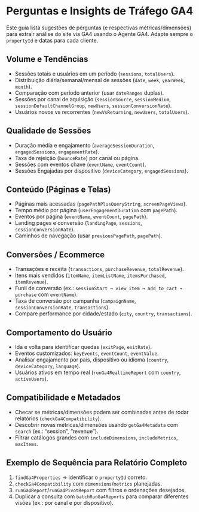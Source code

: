# Perguntas e Insights de Tráfego GA4

Este guia lista sugestões de perguntas (e respectivas métricas/dimensões) para extrair análise do site via GA4 usando o Agente GA4. Adapte sempre o `propertyId` e datas para cada cliente.

## Volume e Tendências
- Sessões totais e usuários em um período (`sessions`, `totalUsers`).
- Distribuição diária/semanal/mensal de sessões (`date`, `week`, `yearWeek`, `month`).
- Comparação com período anterior (usar `dateRanges` duplas).
- Sessões por canal de aquisição (`sessionSource`, `sessionMedium`, `sessionDefaultChannelGroup`, `newUsers`, `sessionConversionRate`).
- Usuários novos vs recorrentes (`newVsReturning`, `newUsers`, `totalUsers`).

## Qualidade de Sessões
- Duração média e engajamento (`averageSessionDuration`, `engagedSessions`, `engagementRate`).
- Taxa de rejeição (`bounceRate`) por canal ou página.
- Sessões com eventos chave (`eventName`, `eventCount`).
- Sessões Engajadas por dispositivo (`deviceCategory`, `engagedSessions`).

## Conteúdo (Páginas e Telas)
- Páginas mais acessadas (`pagePathPlusQueryString`, `screenPageViews`).
- Tempo médio por página (`userEngagementDuration` com `pagePath`).
- Eventos por página (`eventName`, `eventCount`, `pagePath`).
- Landing pages e conversão (`landingPage`, `sessions`, `sessionConversionRate`).
- Caminhos de navegação (usar `previousPagePath`, `pagePath`).

## Conversões / Ecommerce
- Transações e receita (`transactions`, `purchaseRevenue`, `totalRevenue`).
- Itens mais vendidos (`itemName`, `itemListName`, `itemsPurchased`, `itemRevenue`).
- Funil de conversão (ex.: `sessionStart → view_item → add_to_cart → purchase` com `eventName`).
- Taxa de conversão por campanha (`campaignName`, `sessionConversionRate`, `transactions`).
- Compare performance por cidade/estado (`city`, `country`, `transactions`).

## Comportamento do Usuário
- Ida e volta para identificar quedas (`exitPage`, `exitRate`).
- Eventos customizados: `keyEvents`, `eventCount`, `eventValue`.
- Analisar engajamento por país, dispositivo ou idioma (`country`, `deviceCategory`, `language`).
- Usuários ativos em tempo real (`runGa4RealtimeReport` com `country`, `activeUsers`).

## Compatibilidade e Metadados
- Checar se métricas/dimensões podem ser combinadas antes de rodar relatórios (`checkGa4Compatibility`).
- Descobrir novas métricas/dimensões usando `getGa4Metadata` com `search` (ex.: “session”, “revenue”).
- Filtrar catálogos grandes com `includeDimensions`, `includeMetrics`, `maxItems`.

## Exemplo de Sequência para Relatório Completo
1. `findGa4Properties` → identificar o `propertyId` correto.
2. `checkGa4Compatibility` com `dimensions`/`metrics` planejadas.
3. `runGa4Report`/`runGa4PivotReport` com filtros e ordenações desejados.
4. Duplicar a consulta com `batchRunGa4Reports` para comparar diferentes visões (ex.: por canal e por dispositivo).
